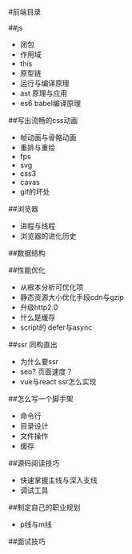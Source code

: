 #前端目录

##js 

- 闭包
- 作用域
- this
- 原型链
- 运行与编译原理
- ast 原理与应用
- es6 babel编译原理

##写出流畅的css动画

- 帧动画与骨骼动画
- 重排与重绘
- fps
- svg 
- css3 
- cavas
- gif的坏处

##浏览器

- 进程与线程
- 浏览器的进化历史

##数据结构

##性能优化

- 从根本分析可优化项
- 静态资源大小优化手段cdn与gzip
- 升级http2.0
- 什么是缓存
- script的 defer与async

##ssr 同构直出

- 为什么要ssr
- seo? 页面速度？
- vue与react ssr怎么实现

##怎么写一个脚手架

- 命令行
- 目录设计
- 文件操作
- 缓存

##源码阅读技巧

- 快速掌握主线与深入支线
- 调试工具

##制定自己的职业规划

- p线与m线

##面试技巧

